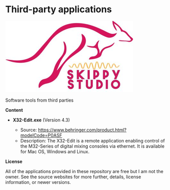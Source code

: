 # Third-party applications



![](https://github.com/SkippyWeb/Images/blob/main/SkippyStudio.jpg)



Software tools from third parties



**Content**

- **X32-Edit.exe** (Version 4.3)
  
  - Source: https://www.behringer.com/product.html?modelCode=P0ASF 
  - Description: The X32-Edit is a remote application enabling control of the M32-Series of digital mixing consoles via ethernet. It is available for Mac OS, Windows and Linux.
  
  



**License**

All of the applications provided in these repository are free but I am not the owner. See the source websites for more further, details, license information, or newer versions.

